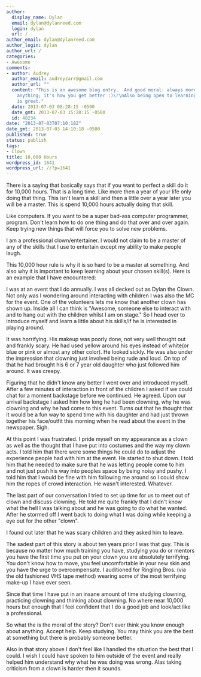 ```yaml
---
author:
  display_name: Dylan
  email: dylan@dylanreed.com
  login: dylan
  url: /
author_email: dylan@dylanreed.com
author_login: dylan
author_url: /
categories:
- Awesome
comments:
- author: Audrey
  author_email: audreyzarr@gmail.com
  author_url: ""
  content: "This is an awesome blog entry.  And good moral: always more to learn at
    anything; it's how you get better :)\r\nAlso being open to learning from anyone
    is great."
  date: 2013-07-03 08:28:15 -0500
  date_gmt: 2013-07-03 15:28:15 -0500
  id: 48234
date: "2013-07-03T07:10:18Z"
date_gmt: 2013-07-03 14:10:18 -0500
published: true
status: publish
tags:
- Clown
title: 10,000 Hours
wordpress_id: 1641
wordpress_url: //?p=1641
---
```


There is a saying that basically says that if you want to perfect a skill do it for 10,000 hours. That is a long time. Like more then a year of your life only doing that thing. This isn't learn a skill and then a little over a year later you will be a master. This is spend 10,000 hours actually doing that skill. 

Like computers. If you want to be a super bad-ass computer programmer, program. Don't learn how to do one thing and do that over and over again. Keep trying new things that will force you to solve new problems. 

I am a professional clown/entertainer. I would not claim to be a master of any of the skills that I use to entertain except my ability to make people laugh. 

This 10,000 hour rule is why it is so hard to be a master at something. And also why it is important to keep learning about your chosen skill(s). Here is an example that I have encountered:

I was at an event that I do annually. I was all decked out as Dylan the Clown. Not only was I wondering around interacting with children I was also the MC for the event. One of the volunteers lets me know that another clown has shown up. Inside all I can think is "Awesome, someone else to interact with and to hang out with the children whilst I am on stage." So I head over to introduce myself and learn a little about his skills/if he is interested in playing around. 

It was horrifying. His makeup was poorly done, not very well thought out and frankly scary. He had used yellow around his eyes instead of white(or blue or pink or almost any other color). He looked sickly. He was also under the impression that clowning just involved being rude and loud. On top of that he had brought his 6 or 7 year old daughter who just followed him around. It was creepy. 

Figuring that he didn't know any better I went over and introduced myself. After a few minutes of interaction in front of the children I asked if we could chat for a moment backstage before we continued. He agreed. Upon our arrival backstage I asked him how long he had been clowning, why he was clowning and why he had come to this event. Turns out that he thought that it would be a fun way to spend time with his daughter and had just thrown together his face/outfit this morning when he read about the event in the newspaper. Sigh. 

At this point I was frustrated. I pride myself on my appearance as a clown as well as the thought that I have put into costumes and the way my clown acts. I told him that there were some things he could do to adjust the experience people had with him at the event. He started to shut down. I told him that he needed to make sure that he was letting people come to him and not just push his way into peoples space by being noisy and pushy. I told him that I would be fine with him following me around so I could show him the ropes of crowd interaction. He wasn't interested. Whatever. 

The last part of our conversation I tried to set up time for us to meet out of clown and discuss clowning. He told me quite frankly that I didn't know what the hell I was talking about and he was going to do what he wanted. After he stormed off I went back to doing what I was doing while keeping a eye out for the other "clown". 

I found out later that he was scary children and they asked him to leave. 

The sadest part of this story is about ten years prior I was that guy. This is because no matter how much training you have, studying you do or mentors you have the first time you put on your clown you are absolutely terrifying. You don't know how to move, you feel uncomfortable in your new skin and you have the urge to overcompensate. I auditioned for Ringling Bros. (via the old fashioned VHS tape method) wearing some of the most terrifying make-up I have ever seen. 

Since that time I have put in an insane amount of time studying clowning, practicing clowning and thinking about clowning. No where near 10,000 hours but enough that I feel confident that I do a good job and look/act like a professional. 

So what the is the moral of the story? Don't ever think you know enough about anything. Accept help. Keep studying. You may think you are the best at something but there is probably someone better. 

Also in that story above I don't feel like I handled the situation the best that I could. I wish I could have spoken to him outside of the event and really helped him understand why what he was doing was wrong. Alas taking criticism from a clown is harder then it sounds.
